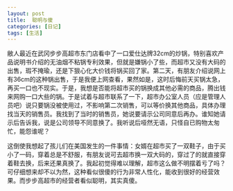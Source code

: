 ```yaml
---
layout: post
title:  聪明与傻
categories: [日记]
tags: [生活]
---
```

敝人最近在武冈步步高超市东门店看中了一口爱仕达牌32cm的炒锅，特别喜欢产品说明书介绍的无油烟不粘锅专利效果，但就是嫌锅小了些，而超市又没有大码的出售，瑕不掩瑜，还是下狠心化大价钱将锅买回了家。第二天，有朋友介绍说网上有36cm的这种锅出售，于是我便上网查看，果然如是，这时后悔前天买锅太急，再买一口也不现实。于是，我想是否能将超市买的锅换成其他必需的商品，腾出钱来网购一口大些的锅。于是试着与超市联系了一下，超市办公室人员（应是管理人员吧）说只要锅没被使用过，不影响第二次销售，可以等价换其他商品，具体办理找当天的销售员。我找到了当时的销售员，她说要请示公司同意后再办。谁知她请示后告诉我，说是公司领导不同意换了。我听说后哑然无语，只怪自已购物太匆忙，能怨谁呢？

这倒使我想起了孩儿们在美国发生的一件事情：女婿在超市买了一双鞋子，由于买小了一码，穿着总是不舒服，有朋友说可去超市换一双大码的，穿过了的就直接穿着鞋去换，后来还果真换了。我起初觉得难以理解，超市这么做不明摆着亏了吗？可仔细想来却不以为然，这种看似很傻的行为非常人性化，能收到很好的经营效果。而步步高超市的经营者看似聪明，其实真傻。

